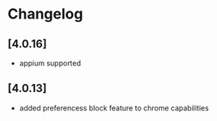 # Changelog

##  [4.0.16] 
- appium supported

##  [4.0.13] 
- added preferencess block feature to chrome capabilities
